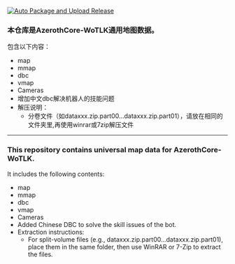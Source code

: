 [![Auto Package and Upload Release](https://github.com/ganan3917/azerothcore-data/actions/workflows/auto-release.yml/badge.svg?event=workflow_run)](https://github.com/ganan3917/azerothcore-data/actions/workflows/auto-release.yml)
 ### 本仓库是AzerothCore-WoTLK通用地图数据。
 
 包含以下内容：
 - map
- mmap
- dbc
- vmap
- Cameras
- 增加中文dbc解决机器人的技能问题
- 解压说明：
     - 分卷文件（如dataxxx.zip.part00...dataxxx.zip.part01），请放在相同的文件夹里,再使用winrar或7zip解压文件
---

### This repository contains universal map data for AzerothCore-WoTLK.
It includes the following contents:
- map
- mmap
- dbc
- vmap
- Cameras
- Added Chinese DBC to solve the skill issues of the bot.
- Extraction instructions:
   - For split-volume files (e.g., dataxxx.zip.part00...dataxxx.zip.part01), place them in the same folder, then use WinRAR or 7-Zip to extract the files.
